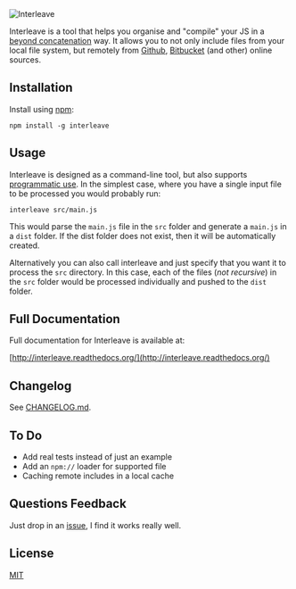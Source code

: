<img src="https://github.com/DamonOehlman/interleave/raw/master/assets/interleave-logo.png " title="Interleave" />

Interleave is a tool that helps you organise and "compile" your JS in a [beyond concatenation](http://www.distractable.net/coding/javascript-builds-beyond-concatenation) way.  It allows you to not only include files from your local file system, but remotely from [Github](http://github.com/), [Bitbucket](http://bitbucket.org) (and other) online sources.

## Installation

Install using [npm](http://npmjs.org/):

`npm install -g interleave`

## Usage

Interleave is designed as a command-line tool, but also supports [programmatic use](http://interleave.readthedocs.org/en/latest/programmatic-use.html).  In the simplest case, where you have a single input file to be processed you would probably run:

```
interleave src/main.js
```

This would parse the `main.js` file in the `src` folder and generate a `main.js` in a `dist` folder.  If the dist folder does not exist, then it will be automatically created.

Alternatively you can also call interleave and just specify that you want it to process the `src` directory.  In this case, each of the files (_not recursive_) in the `src` folder would be processed individually and pushed to the `dist` folder.

## Full Documentation

Full documentation for Interleave is available at:

[http://interleave.readthedocs.org/](http://interleave.readthedocs.org/)

## Changelog

See [CHANGELOG.md](https://github.com/DamonOehlman/interleave/blob/master/CHANGELOG.md).

## To Do

- Add real tests instead of just an example
- Add an `npm://` loader for supported file
- Caching remote includes in a local cache

## Questions Feedback

Just drop in an [issue](https://github.com/DamonOehlman/interleave/issues), I find it works really well.

## License

[MIT](https://github.com/DamonOehlman/interleave/blob/master/LICENSE.md)
